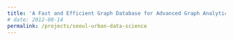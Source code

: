 ```yaml
---
title: 'A Fast and Efficient Graph Database for Advanced Graph Analytics Applications'
# date: 2012-08-14
permalink: /projects/seoul-urban-data-science
---
```


